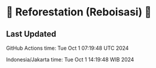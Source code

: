 
# 🌳 Reforestation (Reboisasi) 🌲

## Last Updated

GitHub Actions time: Tue Oct  1 07:19:48 UTC 2024

Indonesia/Jakarta time: Tue Oct  1 14:19:48 WIB 2024
